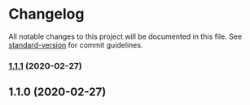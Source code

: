 # Changelog

All notable changes to this project will be documented in this file. See [standard-version](https://github.com/conventional-changelog/standard-version) for commit guidelines.

### [1.1.1](https://github.com/awslabs/cdk8s/compare/v1.1.0...v1.1.1) (2020-02-27)

## 1.1.0 (2020-02-27)
